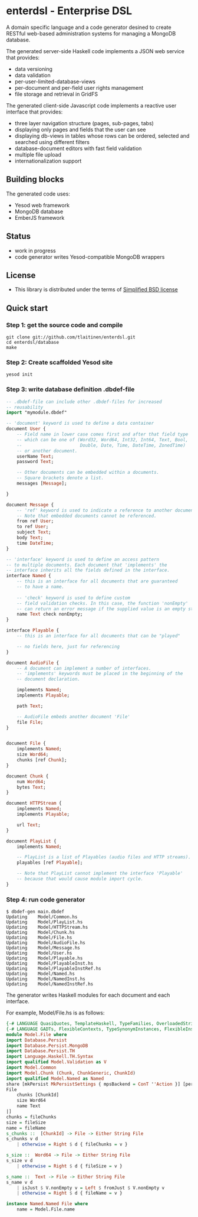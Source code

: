 # enterdsl - Enterprise DSL

A domain specific language and a code generator desined to create RESTful
web-based administration systems for managing a MongoDB database. 

The generated server-side Haskell code implements a JSON web service that provides:
 * data versioning
 * data validation
 * per-user-limited-database-views
 * per-document and per-field user rights management
 * file storage and retrieval in GridFS

The generated client-side Javascript code implements a reactive user interface that provides:
 * three layer navigation structure (pages, sub-pages, tabs)
 * displaying only pages and fields that the user can see
 * displaying db-views in tables whose rows can be ordered, selected and searched using different filters
 * database-document editors with fast field validation
 * multiple file upload
 * internationalization support

## Building blocks
The generated code uses:
 * Yesod web framework
 * MongoDB database
 * EmberJS framework

## Status
 * work in progress
 * code generator writes Yesod-compatible MongoDB wrappers

## License
 * This library is distributed under the terms of [Simplified BSD license](enterdsl/blob/master/LICENSE)

## Quick start

### Step 1: get the source code and compile

    git clone git://github.com/tlaitinen/enterdsl.git
    cd enterdsl/database
    make

### Step 2: Create scaffolded Yesod site

    yesod init

### Step 3: write database definition .dbdef-file
```haskell
-- .dbdef-file can include other .dbdef-files for increased 
-- reusability
import "mymodule.dbdef"     

-- 'document' keyword is used to define a data container
document User {
    -- Field name in lower case comes first and after that field type
    -- which can be one of (Word32, Word64, Int32, Int64, Text, Bool,
    --                      Double, Date, Time, DateTime, ZonedTime)
    -- or another document.
    userName Text;
    password Text;

    -- Other documents can be embedded within a documents.
    -- Square brackets denote a list.
    messages [Message];

}

document Message {
    -- 'ref' keyword is used to indicate a reference to another document.
    -- Note that embedded documents cannot be referenced.
    from ref User;
    to ref User;
    subject Text;
    body Text;
    time DateTime;
}

-- 'interface' keyword is used to define an access pattern 
-- to multiple documents. Each document that 'implements' the
-- interface inherits all the fields defined in the interface.
interface Named {
    -- this is an interface for all documents that are guaranteed
    -- to have a name. 
    
    -- 'check' keyword is used to define custom
    -- field validation checks. In this case, the function 'nonEmpty'
    -- can return an error message if the supplied value is an empty string.
    name Text check nonEmpty;
}

interface Playable {
    -- this is an interface for all documents that can be "played"

    -- no fields here, just for referencing
}

document AudioFile {
    -- A document can implement a number of interfaces.
    -- 'implements' keywords must be placed in the beginning of the
    -- document declaration.

    implements Named;
    implements Playable;

    path Text;

    -- AudioFile embeds another document 'File'
    file File;
}


document File {
    implements Named;
    size Word64;
    chunks [ref Chunk];
}

document Chunk {
    num Word64;
    bytes Text;
}

document HTTPStream {
    implements Named;
    implements Playable;

    url Text;
}

document PlayList {
    implements Named;

    -- PlayList is a list of Playables (audio files and HTTP streams).
    playables [ref Playable];

    -- Note that PlayList cannot implement the interface 'Playable'
    -- because that would cause module import cycle.
}
```

### Step 4: run code generator

    $ dbdef-gen main.dbdef
    Updating    Model/Common.hs
    Updating    Model/PlayList.hs
    Updating    Model/HTTPStream.hs
    Updating    Model/Chunk.hs
    Updating    Model/File.hs
    Updating    Model/AudioFile.hs
    Updating    Model/Message.hs
    Updating    Model/User.hs
    Updating    Model/Playable.hs
    Updating    Model/PlayableInst.hs
    Updating    Model/PlayableInstRef.hs
    Updating    Model/Named.hs
    Updating    Model/NamedInst.hs
    Updating    Model/NamedInstRef.hs

The generator writes Haskell modules for each document and each interface.

For example, Model/File.hs is as follows:
```haskell
{-# LANGUAGE QuasiQuotes, TemplateHaskell, TypeFamilies, OverloadedStrings #-}
{-# LANGUAGE GADTs, FlexibleContexts, TypeSynonymInstances, FlexibleInstances #-}
module Model.File where 
import Database.Persist
import Database.Persist.MongoDB
import Database.Persist.TH
import Language.Haskell.TH.Syntax
import qualified Model.Validation as V
import Model.Common
import Model.Chunk (Chunk, ChunkGeneric, ChunkId)
import qualified Model.Named as Named
share [mkPersist MkPersistSettings { mpsBackend = ConT ''Action }] [persist|
File
    chunks [ChunkId] 
    size Word64 
    name Text 
|]
chunks = fileChunks
size = fileSize
name = fileName
s_chunks ::  [ChunkId] -> File -> Either String File
s_chunks v d 
    | otherwise = Right $ d { fileChunks = v } 

s_size ::  Word64 -> File -> Either String File
s_size v d 
    | otherwise = Right $ d { fileSize = v } 

s_name ::  Text -> File -> Either String File
s_name v d 
    | isJust $ V.nonEmpty v = Left $ fromJust $ V.nonEmpty v
    | otherwise = Right $ d { fileName = v } 

instance Named.Named File where
    name = Model.File.name
```        
